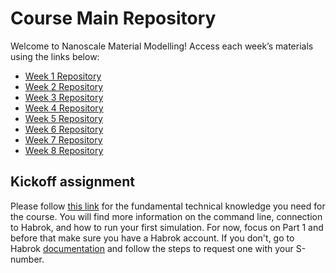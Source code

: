 # Course Main Repository 

Welcome to Nanoscale Material Modelling! Access each week’s materials using the links below:

- [Week 1 Repository](https://github.com/giuntoli-group/nmm-week1)
- [Week 2 Repository](https://github.com/giuntoli-group/nmm-week2)
- [Week 3 Repository](https://github.com/giuntoli-group/nmm-week3)
- [Week 4 Repository](https://github.com/giuntoli-group/nmm-week4)
- [Week 5 Repository](https://github.com/giuntoli-group/nmm-week5)
- [Week 6 Repository](https://github.com/giuntoli-group/nmm-week6)
- [Week 7 Repository](https://github.com/giuntoli-group/nmm-week7)
- [Week 8 Repository](https://github.com/giuntoli-group/nmm-week8)


## Kickoff assignment

Please follow [this link](https://github.com/giuntoli-group/init-project) for the fundamental technical knowledge you need for the course. You will find more information on the command line, connection to Habrok, and how to run your first simulation. For now, focus on Part 1 and before that make sure you have a Habrok account. If you don't, go to Habrok [documentation](https://wiki.hpc.rug.nl/habrok/introduction/policies) and follow the steps to request one with your S-number.

